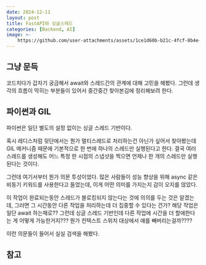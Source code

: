 ```yaml
---
date: 2024-12-11
layout: post
title: FastAPI와 싱글스레드
categories: [Backend, AI]
image: >-
    https://github.com/user-attachments/assets/1ce1d60b-b21c-4fcf-8b4e-346a9b11cfa7
---
```


## 그냥 문득

코드치다가 갑자기 궁금해서 await와 스레드간의 관계에 대해 고민을 해봤다. 
그런데 생각의 흐름이 막히는 부분들이 있어서 중간중간 찾아본김에 정리해보려 한다.

## 파이썬과 GIL

파이썬은 일단 별도의 설정 없이는 싱글 스레드 기반이다.

혹시 레디스처럼 뒷단에서는 뭔가 멀티스레드로 처리하는건 아닌가 싶어서 찾아봤는데
GIL 메커니즘 때문에 기본적으로 한 번에 하나의 스레드만 실행된다고 한다.
결국 여러 스레드를 생성해도 어느 특정 한 시점의 스냅샷을 찍으면 언제나 한 개의 스레드만 실행된다는 것이다.

그런데 여기서부터 뭔가 의문 투성이었다. 
많은 사람들이 성능 향상을 위해 async 같은 비동기 키워드를 사용한다고 들었는데, 이게 어떤 의미를 가지는지 감이 오지를 않았다. 

이 작업이 완료되는동안 스레드가 블로킹되지 않는다는 것에 의의를 두는 것은 알겠는데, 
그러면 그 시간동안 다른 작업을 처리하는데 더 집중할 수 있다는 건가? 해당 작업은 일단 await 하는채로?? 
그런데 싱글 스레드 기반인데 다른 작업에 시간을 더 할애한다는 게 어떻게 가능한거지???
뭔가 컨텍스트 스위치 대상에서 얘를 빼버리는걸까????

이런 의문들이 들어서 실실 검색을 해봤다.

## 참고
